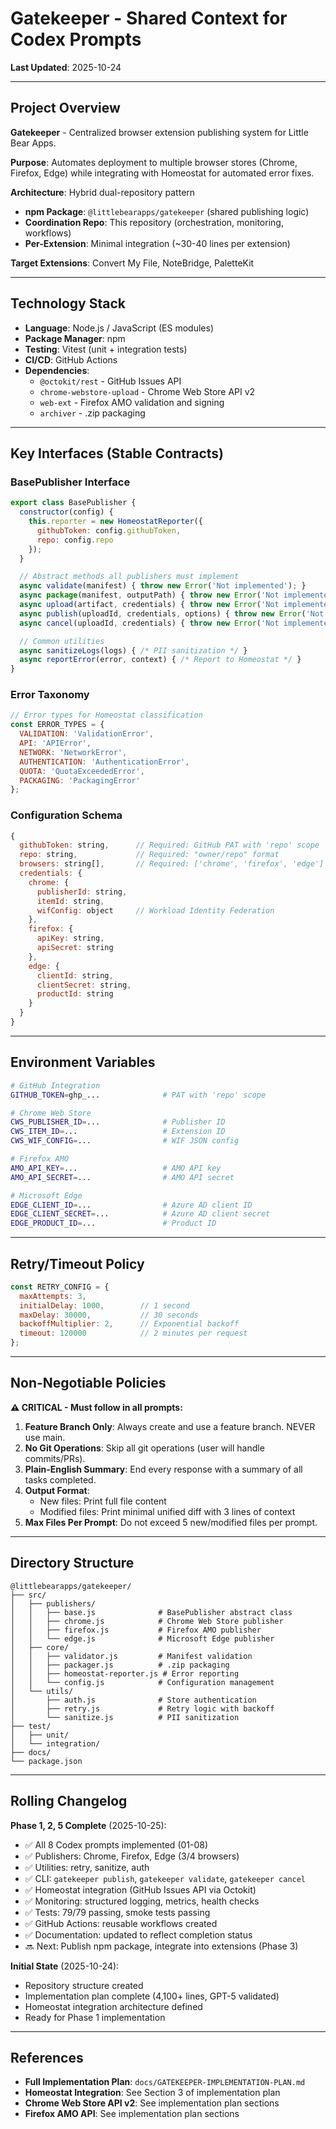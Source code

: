 # Gatekeeper - Shared Context for Codex Prompts

**Last Updated**: 2025-10-24

---

## Project Overview

**Gatekeeper** - Centralized browser extension publishing system for Little Bear Apps.

**Purpose**: Automates deployment to multiple browser stores (Chrome, Firefox, Edge) while integrating with Homeostat for automated error fixes.

**Architecture**: Hybrid dual-repository pattern
- **npm Package**: `@littlebearapps/gatekeeper` (shared publishing logic)
- **Coordination Repo**: This repository (orchestration, monitoring, workflows)
- **Per-Extension**: Minimal integration (~30-40 lines per extension)

**Target Extensions**: Convert My File, NoteBridge, PaletteKit

---

## Technology Stack

- **Language**: Node.js / JavaScript (ES modules)
- **Package Manager**: npm
- **Testing**: Vitest (unit + integration tests)
- **CI/CD**: GitHub Actions
- **Dependencies**:
  - `@octokit/rest` - GitHub Issues API
  - `chrome-webstore-upload` - Chrome Web Store API v2
  - `web-ext` - Firefox AMO validation and signing
  - `archiver` - .zip packaging

---

## Key Interfaces (Stable Contracts)

### BasePublisher Interface

```javascript
export class BasePublisher {
  constructor(config) {
    this.reporter = new HomeostatReporter({
      githubToken: config.githubToken,
      repo: config.repo
    });
  }

  // Abstract methods all publishers must implement
  async validate(manifest) { throw new Error('Not implemented'); }
  async package(manifest, outputPath) { throw new Error('Not implemented'); }
  async upload(artifact, credentials) { throw new Error('Not implemented'); }
  async publish(uploadId, credentials, options) { throw new Error('Not implemented'); }
  async cancel(uploadId, credentials) { throw new Error('Not implemented'); }

  // Common utilities
  async sanitizeLogs(logs) { /* PII sanitization */ }
  async reportError(error, context) { /* Report to Homeostat */ }
}
```

### Error Taxonomy

```javascript
// Error types for Homeostat classification
const ERROR_TYPES = {
  VALIDATION: 'ValidationError',
  API: 'APIError',
  NETWORK: 'NetworkError',
  AUTHENTICATION: 'AuthenticationError',
  QUOTA: 'QuotaExceededError',
  PACKAGING: 'PackagingError'
};
```

### Configuration Schema

```javascript
{
  githubToken: string,      // Required: GitHub PAT with 'repo' scope
  repo: string,             // Required: "owner/repo" format
  browsers: string[],       // Required: ['chrome', 'firefox', 'edge']
  credentials: {
    chrome: {
      publisherId: string,
      itemId: string,
      wifConfig: object     // Workload Identity Federation
    },
    firefox: {
      apiKey: string,
      apiSecret: string
    },
    edge: {
      clientId: string,
      clientSecret: string,
      productId: string
    }
  }
}
```

---

## Environment Variables

```bash
# GitHub Integration
GITHUB_TOKEN=ghp_...              # PAT with 'repo' scope

# Chrome Web Store
CWS_PUBLISHER_ID=...              # Publisher ID
CWS_ITEM_ID=...                   # Extension ID
CWS_WIF_CONFIG=...                # WIF JSON config

# Firefox AMO
AMO_API_KEY=...                   # AMO API key
AMO_API_SECRET=...                # AMO API secret

# Microsoft Edge
EDGE_CLIENT_ID=...                # Azure AD client ID
EDGE_CLIENT_SECRET=...            # Azure AD client secret
EDGE_PRODUCT_ID=...               # Product ID
```

---

## Retry/Timeout Policy

```javascript
const RETRY_CONFIG = {
  maxAttempts: 3,
  initialDelay: 1000,        // 1 second
  maxDelay: 30000,           // 30 seconds
  backoffMultiplier: 2,      // Exponential backoff
  timeout: 120000            // 2 minutes per request
};
```

---

## Non-Negotiable Policies

**⚠️ CRITICAL - Must follow in all prompts:**

1. **Feature Branch Only**: Always create and use a feature branch. NEVER use main.
2. **No Git Operations**: Skip all git operations (user will handle commits/PRs).
3. **Plain-English Summary**: End every response with a summary of all tasks completed.
4. **Output Format**:
   - New files: Print full file content
   - Modified files: Print minimal unified diff with 3 lines of context
5. **Max Files Per Prompt**: Do not exceed 5 new/modified files per prompt.

---

## Directory Structure

```
@littlebearapps/gatekeeper/
├── src/
│   ├── publishers/
│   │   ├── base.js              # BasePublisher abstract class
│   │   ├── chrome.js            # Chrome Web Store publisher
│   │   ├── firefox.js           # Firefox AMO publisher
│   │   └── edge.js              # Microsoft Edge publisher
│   ├── core/
│   │   ├── validator.js         # Manifest validation
│   │   ├── packager.js          # .zip packaging
│   │   ├── homeostat-reporter.js # Error reporting
│   │   └── config.js            # Configuration management
│   └── utils/
│       ├── auth.js              # Store authentication
│       ├── retry.js             # Retry logic with backoff
│       └── sanitize.js          # PII sanitization
├── test/
│   ├── unit/
│   └── integration/
├── docs/
└── package.json
```

---

## Rolling Changelog

**Phase 1, 2, 5 Complete** (2025-10-25):
- ✅ All 8 Codex prompts implemented (01-08)
- ✅ Publishers: Chrome, Firefox, Edge (3/4 browsers)
- ✅ Utilities: retry, sanitize, auth
- ✅ CLI: `gatekeeper publish`, `gatekeeper validate`, `gatekeeper cancel`
- ✅ Homeostat integration (GitHub Issues API via Octokit)
- ✅ Monitoring: structured logging, metrics, health checks
- ✅ Tests: 79/79 passing, smoke tests passing
- ✅ GitHub Actions: reusable workflows created
- ✅ Documentation: updated to reflect completion status
- 🔜 Next: Publish npm package, integrate into extensions (Phase 3)

**Initial State** (2025-10-24):
- Repository structure created
- Implementation plan complete (4,100+ lines, GPT-5 validated)
- Homeostat integration architecture defined
- Ready for Phase 1 implementation

---

## References

- **Full Implementation Plan**: `docs/GATEKEEPER-IMPLEMENTATION-PLAN.md`
- **Homeostat Integration**: See Section 3 of implementation plan
- **Chrome Web Store API v2**: See implementation plan sections
- **Firefox AMO API**: See implementation plan sections

